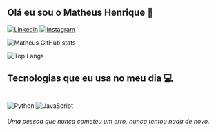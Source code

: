 

## Olá eu sou o Matheus Henrique 🫡



[![Linkedin](https://img.shields.io/badge/LinkedIn-0077B5?style=for-the-badge&logo=linkedin&logoColor=white)](https://www.linkedin.com/in/matheusferreira234/)
[![Instagram](https://img.shields.io/badge/Instagram-E4405F?style=for-the-badge&logo=instagram&logoColor=white)](https://instagram.com/imtheuss_?igshid=ZDc4ODBmNjlmNQ=)


![Matheus GitHub stats](https://github-readme-stats.vercel.app/api?username=Matheusliraf&show_icons=true&theme=dracula)

![Top Langs](https://github-readme-stats.vercel.app/api/top-langs/?username=Matheusliraf&hide_progress=true)


## Tecnologias que eu usa no meu dia 💻

<div style="display: inline_block"><br/>
    <img alt="Python" src="https://img.shields.io/badge/Python-3776AB?style=for-the-badge&logo=python&logoColor=white">
    <img alt="JavaScript" src="https://img.shields.io/badge/logo-javascript-blue?logo=javascript">
</div>

###### Uma pessoa que nunca cometeu um erro, nunca tentou nada de novo.

